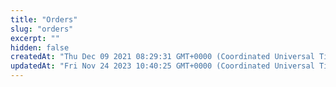 ```yaml
---
title: "Orders"
slug: "orders"
excerpt: ""
hidden: false
createdAt: "Thu Dec 09 2021 08:29:31 GMT+0000 (Coordinated Universal Time)"
updatedAt: "Fri Nov 24 2023 10:40:25 GMT+0000 (Coordinated Universal Time)"
---
```

